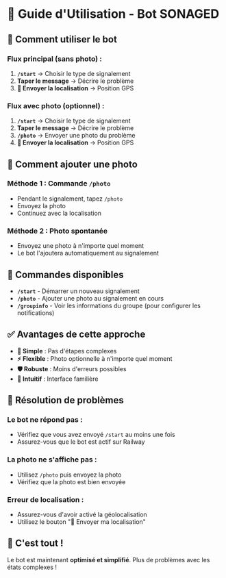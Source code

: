 # 📱 Guide d'Utilisation - Bot SONAGED

## 🚀 **Comment utiliser le bot**

### **Flux principal (sans photo) :**
1. **`/start`** → Choisir le type de signalement
2. **Taper le message** → Décrire le problème
3. **📍 Envoyer la localisation** → Position GPS

### **Flux avec photo (optionnel) :**
1. **`/start`** → Choisir le type de signalement
2. **Taper le message** → Décrire le problème
3. **`/photo`** → Envoyer une photo du problème
4. **📍 Envoyer la localisation** → Position GPS

## 📸 **Comment ajouter une photo**

### **Méthode 1 : Commande `/photo`**
- Pendant le signalement, tapez `/photo`
- Envoyez la photo
- Continuez avec la localisation

### **Méthode 2 : Photo spontanée**
- Envoyez une photo à n'importe quel moment
- Le bot l'ajoutera automatiquement au signalement

## 🎯 **Commandes disponibles**

- **`/start`** - Démarrer un nouveau signalement
- **`/photo`** - Ajouter une photo au signalement en cours
- **`/groupinfo`** - Voir les informations du groupe (pour configurer les notifications)

## ✅ **Avantages de cette approche**

- **🔄 Simple** : Pas d'étapes complexes
- **⚡ Flexible** : Photo optionnelle à n'importe quel moment
- **🛡️ Robuste** : Moins d'erreurs possibles
- **📱 Intuitif** : Interface familière

## 🔧 **Résolution de problèmes**

### **Le bot ne répond pas :**
- Vérifiez que vous avez envoyé `/start` au moins une fois
- Assurez-vous que le bot est actif sur Railway

### **La photo ne s'affiche pas :**
- Utilisez `/photo` puis envoyez la photo
- Vérifiez que la photo est bien envoyée

### **Erreur de localisation :**
- Assurez-vous d'avoir activé la géolocalisation
- Utilisez le bouton "📍 Envoyer ma localisation"

## 🎉 **C'est tout !**

Le bot est maintenant **optimisé et simplifié**. Plus de problèmes avec les états complexes ! 